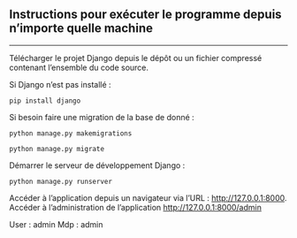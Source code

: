 ## Instructions pour exécuter le programme depuis n’importe quelle machine

_____________________________________

Télécharger le projet Django depuis le dépôt ou un fichier compressé contenant l’ensemble du code source.

Si Django n’est pas installé :
````
pip install django
````

Si besoin faire une migration de la base de donné :
````
python manage.py makemigrations

python manage.py migrate
````

Démarrer le serveur de développement Django :
````
python manage.py runserver
````

Accéder à l’application depuis un navigateur via l’URL : http://127.0.0.1:8000.
Accéder à l’administration de l’application http://127.0.0.1:8000/admin 

User : admin
Mdp : admin
